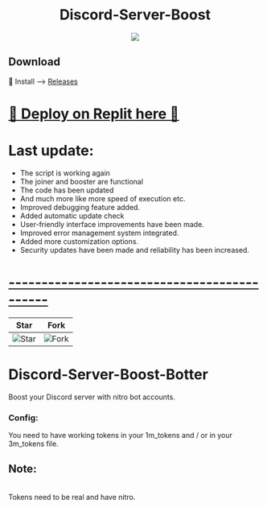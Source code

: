 <h1 align="center">
  Discord-Server-Boost
</h1>


<p align="center"> 
  <kbd>
<img src="https://steamuserimages-a.akamaihd.net/ugc/848220336393851174/73E4DDF575623F925D0E727FBB0AE67EBFF6902E/?imw=637&imh=358&ima=fit&impolicy=Letterbox&imcolor=%23000000&letterbox=true"></img>
  </kbd>
</p>

## Download
🚀 Install --> [Releases]()

# [🌟 Deploy on Replit here 🌟](https://replit.com/@Bot-designerde1/Boost-Tool)

# Last update: 
- The script is working again 
- The joiner and booster are functional
- The code has been updated 
- And much more like more speed of execution etc.
- Improved debugging feature added.
- Added automatic update check
- User-friendly interface improvements have been made.
- Improved error management system integrated.
- Added more customization options.
- Security updates have been made and reliability has been increased.

# [--------------------------------------------](https://github.com/natrixdev/Discord-Server-Boost-Botter/)


| Star                                     | Fork                                     |
| ---------------------------------------- | ---------------------------------------- |
| ![Star](https://i.imgur.com/41nhvJ1.png) | ![Fork](https://i.imgur.com/MOtHDPV.png) |

# Discord-Server-Boost-Botter
Boost your Discord server with nitro bot accounts. 


### Config: 
You need to have working tokens in your 1m_tokens and / or in your 3m_tokens file. 

## Note:
<br>Tokens need to be real and have nitro. 
